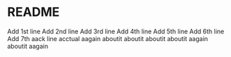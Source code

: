 # README
Add 1st line
Add 2nd line
Add 3rd line
Add 4th line
Add 5th line
Add 6th line
Add 7th aack line
acctual 
aagain 
aboutit 
aboutit 
aboutit 
aboutit  aagain
aboutit  aagain
